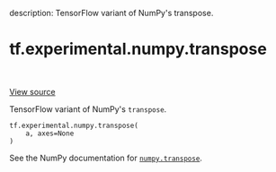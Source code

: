 description: TensorFlow variant of NumPy's transpose.

<div itemscope itemtype="http://developers.google.com/ReferenceObject">
<meta itemprop="name" content="tf.experimental.numpy.transpose" />
<meta itemprop="path" content="Stable" />
</div>

# tf.experimental.numpy.transpose

<!-- Insert buttons and diff -->

<table class="tfo-notebook-buttons tfo-api nocontent" align="left">

</table>

<a target="_blank" class="external" href="/code/stable/tensorflow/python/ops/numpy_ops/np_array_ops.py">View source</a>



TensorFlow variant of NumPy's `transpose`.

<pre class="devsite-click-to-copy prettyprint lang-py tfo-signature-link">
<code>tf.experimental.numpy.transpose(
    a, axes=None
)
</code></pre>



<!-- Placeholder for "Used in" -->

See the NumPy documentation for [`numpy.transpose`](https://numpy.org/doc/1.16/reference/generated/numpy.transpose.html).